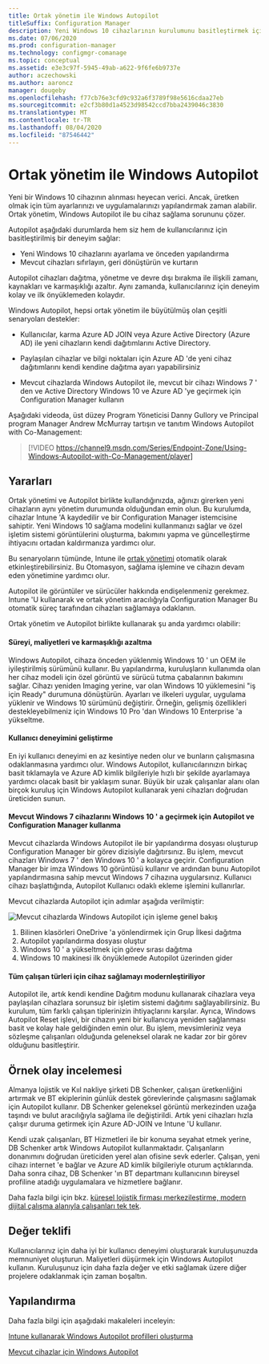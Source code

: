 ```yaml
---
title: Ortak yönetim ile Windows Autopilot
titleSuffix: Configuration Manager
description: Yeni Windows 10 cihazlarının kurulumunu basitleştirmek için Configuration Manager 'de ortak yönetimi ile Windows Autopilot kullanın.
ms.date: 07/06/2020
ms.prod: configuration-manager
ms.technology: configmgr-comanage
ms.topic: conceptual
ms.assetid: e3e3c97f-5945-49ab-a622-9f6fe6b9737e
author: aczechowski
ms.author: aaroncz
manager: dougeby
ms.openlocfilehash: f77cb76e3cfd9c932a6f3789f98e5616cdaa27eb
ms.sourcegitcommit: e2cf3b80d1a4523d98542ccd7bba2439046c3830
ms.translationtype: MT
ms.contentlocale: tr-TR
ms.lasthandoff: 08/04/2020
ms.locfileid: "87546442"
---
```

# <a name="windows-autopilot-with-co-management"></a>Ortak yönetim ile Windows Autopilot

Yeni bir Windows 10 cihazının alınması heyecan verici. Ancak, üretken olmak için tüm ayarlarınızı ve uygulamalarınızı yapılandırmak zaman alabilir. Ortak yönetim, Windows Autopilot ile bu cihaz sağlama sorununu çözer.

Autopilot aşağıdaki durumlarda hem siz hem de kullanıcılarınız için basitleştirilmiş bir deneyim sağlar:
- Yeni Windows 10 cihazlarını ayarlama ve önceden yapılandırma  
- Mevcut cihazları sıfırlayın, geri dönüştürün ve kurtarın  

Autopilot cihazları dağıtma, yönetme ve devre dışı bırakma ile ilişkili zamanı, kaynakları ve karmaşıklığı azaltır. Aynı zamanda, kullanıcılarınız için deneyim kolay ve ilk önyüklemeden kolaydır.

Windows Autopilot, hepsi ortak yönetim ile büyütülmüş olan çeşitli senaryoları destekler:

- Kullanıcılar, karma Azure AD JOIN veya Azure Active Directory (Azure AD) ile yeni cihazların kendi dağıtımlarını Active Directory.  

- Paylaşılan cihazlar ve bilgi noktaları için Azure AD 'de yeni cihaz dağıtımlarını kendi kendine dağıtma ayarı yapabilirsiniz  

- Mevcut cihazlarda Windows Autopilot ile, mevcut bir cihazı Windows 7 ' den ve Active Directory Windows 10 ve Azure AD 'ye geçirmek için Configuration Manager kullanın  

Aşağıdaki videoda, üst düzey Program Yöneticisi Danny Gullory ve Principal program Manager Andrew McMurray tartışın ve tanıtım Windows Autopilot with Co-Management:

> [!VIDEO https://channel9.msdn.com/Series/Endpoint-Zone/Using-Windows-Autopilot-with-Co-Management/player]



## <a name="benefits"></a>Yararları

Ortak yönetimi ve Autopilot birlikte kullandığınızda, ağınızı girerken yeni cihazların aynı yönetim durumunda olduğundan emin olun. Bu kurulumda, cihazlar Intune 'A kaydedilir ve bir Configuration Manager istemcisine sahiptir.  Yeni Windows 10 sağlama modelini kullanmanızı sağlar ve özel işletim sistemi görüntülerini oluşturma, bakımını yapma ve güncelleştirme ihtiyacını ortadan kaldırmanıza yardımcı olur. 

Bu senaryoların tümünde, Intune ile [ortak yönetimi](how-to-prepare-Win10.md) otomatik olarak etkinleştirebilirsiniz. Bu Otomasyon, sağlama işlemine ve cihazın devam eden yönetimine yardımcı olur.

Autopilot ile görüntüler ve sürücüler hakkında endişelenmeniz gerekmez. Intune 'U kullanarak ve ortak yönetim aracılığıyla Configuration Manager Bu otomatik süreç tarafından cihazları sağlamaya odaklanın.


Ortak yönetim ve Autopilot birlikte kullanarak şu anda yardımcı olabilir:

#### <a name="reduce-time-costs-and-complexity"></a>Süreyi, maliyetleri ve karmaşıklığı azaltma
Windows Autopilot, cihaza önceden yüklenmiş Windows 10 ' un OEM ile iyileştirilmiş sürümünü kullanır. Bu yapılandırma, kuruluşların kullanımda olan her cihaz modeli için özel görüntü ve sürücü tutma çabalarının bakımını sağlar. Cihazı yeniden Imaging yerine, var olan Windows 10 yüklemesini "iş için Ready" durumuna dönüştürün. Ayarları ve ilkeleri uygular, uygulama yüklenir ve Windows 10 sürümünü değiştirir. Örneğin, gelişmiş özellikleri destekleyebilmeniz için Windows 10 Pro 'dan Windows 10 Enterprise 'a yükseltme.

#### <a name="improve-the-user-experience"></a>Kullanıcı deneyimini geliştirme
En iyi kullanıcı deneyimi en az kesintiye neden olur ve bunların çalışmasına odaklanmasına yardımcı olur. Windows Autopilot, kullanıcılarınızın birkaç basit tıklamayla ve Azure AD kimlik bilgileriyle hızlı bir şekilde ayarlamaya yardımcı olacak basit bir yaklaşım sunar. Büyük bir uzak çalışanlar alanı olan birçok kuruluş için Windows Autopilot kullanarak yeni cihazları doğrudan üreticiden sunun.

#### <a name="use-autopilot-and-configuration-manager-to-migrate-existing-windows-7-devices-to-windows-10"></a>Mevcut Windows 7 cihazlarını Windows 10 ' a geçirmek için Autopilot ve Configuration Manager kullanma
Mevcut cihazlarda Windows Autopilot ile bir yapılandırma dosyası oluşturup Configuration Manager bir görev dizisiyle dağıtırsınız. Bu işlem, mevcut cihazları Windows 7 ' den Windows 10 ' a kolayca geçirir. Configuration Manager bir imza Windows 10 görüntüsü kullanır ve ardından bunu Autopilot yapılandırmasına sahip mevcut Windows 7 cihazına uygularsınız. Kullanıcı cihazı başlattığında, Autopilot Kullanıcı odaklı ekleme işlemini kullanırlar.

Mevcut cihazlarda Autopilot için adımlar aşağıda verilmiştir:

![Mevcut cihazlarda Windows Autopilot için işleme genel bakış](media/autopilot-for-existing-devices.png)

1. Bilinen klasörleri OneDrive 'a yönlendirmek için Grup İlkesi dağıtma
2. Autopilot yapılandırma dosyası oluştur
3. Windows 10 ' a yükseltmek için görev sırası dağıtma
4. Windows 10 makinesi ilk önyüklemede Autopilot üzerinden gider

#### <a name="modernizing-device-provisioning-for-all-types-of-workers"></a>Tüm çalışan türleri için cihaz sağlamayı modernleştiriliyor
Autopilot ile, artık kendi kendine Dağıtım modunu kullanarak cihazlara veya paylaşılan cihazlara sorunsuz bir işletim sistemi dağıtımı sağlayabilirsiniz. Bu kurulum, tüm farklı çalışan tiplerinizin ihtiyaçlarını karşılar. Ayrıca, Windows Autopilot Reset işlevi, bir cihazın yeni bir kullanıcıya yeniden sağlanması basit ve kolay hale geldiğinden emin olur. Bu işlem, mevsimleriniz veya sözleşme çalışanları olduğunda geleneksel olarak ne kadar zor bir görev olduğunu basitleştirir. 



## <a name="case-study"></a>Örnek olay incelemesi

Almanya lojistik ve Kııl nakliye şirketi DB Schenker, çalışan üretkenliğini artırmak ve BT ekiplerinin günlük destek görevlerinde çalışmasını sağlamak için Autopilot kullanır. DB Schenker geleneksel görüntü merkezinden uzağa taşındı ve bulut aracılığıyla sağlama ile değiştirildi. Artık yeni cihazları hızla çalışır duruma getirmek için Azure AD-JOIN ve Intune 'U kullanır. 

Kendi uzak çalışanları, BT Hizmetleri ile bir konuma seyahat etmek yerine, DB Schenker artık Windows Autopilot kullanmaktadır. Çalışanların donanımını doğrudan üreticiden yerel alan ofisine sevk ederler. Çalışan, yeni cihazı internet 'e bağlar ve Azure AD kimlik bilgileriyle oturum açtıklarında. Daha sonra cihaz, DB Schenker 'ın BT departmanı kullanıcının bireysel profiline atadığı uygulamalara ve hizmetlere bağlanır.

Daha fazla bilgi için bkz. [küresel lojistik firması merkezileştirme, modern dijital çalışma alanıyla çalışanları tek tek](https://customers.microsoft.com/story/db-schenker-travel-transportation-windows-10).



## <a name="value-proposition"></a>Değer teklifi

Kullanıcılarınız için daha iyi bir kullanıcı deneyimi oluşturarak kuruluşunuzda memnuniyet oluşturun. Maliyetleri düşürmek için Windows Autopilot kullanın. Kuruluşunuz için daha fazla değer ve etki sağlamak üzere diğer projelere odaklanmak için zaman boşaltın.



## <a name="configure"></a>Yapılandırma

Daha fazla bilgi için aşağıdaki makaleleri inceleyin:

[Intune kullanarak Windows Autopilot profilleri oluşturma](https://docs.microsoft.com/intune/enrollment-autopilot)

[Mevcut cihazlar için Windows Autopilot](../../autopilot/existing-devices.md)
